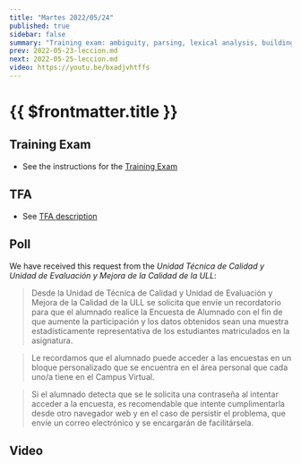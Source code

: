 ```yaml
---
title: "Martes 2022/05/24"
published: true
sidebar: false
summary: "Training exam: ambiguity, parsing, lexical analysis, building the ASTs"
prev: 2022-05-23-leccion.md
next: 2022-05-25-leccion.md
video: https://youtu.be/bxadjvhtffs
---
```


# {{ $frontmatter.title }}

  

## Training Exam

* See the instructions for the [Training Exam](/practicas/training-exam.html)

## TFA

* See [TFA description](/practicas/tfa.html)

## Poll


We have received this request from the *Unidad Técnica de Calidad y Unidad de Evaluación y Mejora de la Calidad de la ULL*:

> Desde la Unidad de Técnica de Calidad y Unidad de Evaluación y Mejora de la Calidad de la ULL se solicita que envíe un recordatorio para que el alumnado realice la Encuesta de Alumnado con el fin de que aumente la participación y los datos obtenidos sean una muestra estadísticamente representativa de los estudiantes matriculados en la asignatura.

> Le recordamos que el alumnado puede acceder a las encuestas en un bloque personalizado que se encuentra en el área personal que cada uno/a tiene en el Campus Virtual.

> Si el alumnado detecta que se le solicita una contraseña al intentar acceder a la encuesta, es recomendable que intente cumplimentarla desde otro navegador web y en el caso de persistir el problema, que envíe un correo electrónico y se encargarán de facilitársela.



## Video

<youtube></youtube>
